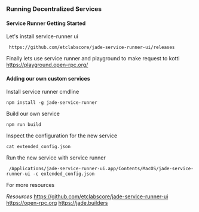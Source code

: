 ### Running Decentralized Services

#### Service Runner Getting Started

Let's install service-runner ui
```
 https://github.com/etclabscore/jade-service-runner-ui/releases
```
Finally lets use service runner and playground to make request to kotti
https://playground.open-rpc.org/

#### Adding our own custom services

Install service runner cmdline
```
npm install -g jade-service-runner
```
Build our own service
```
npm run build
```

Inspect the configuration for the new service
```
cat extended_config.json
```

Run the new service with service runner
```
 /Applications/jade-service-runner-ui.app/Contents/MacOS/jade-service-runner-ui -c extended_config.json
```
For more resources

*Resources*
 https://github.com/etclabscore/jade-service-runner-ui
 https://open-rpc.org
 https://jade.builders